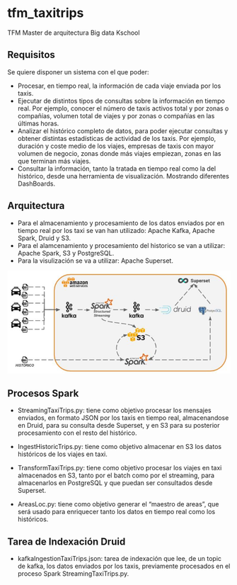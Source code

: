 # tfm_taxitrips
TFM Master de arquitectura Big data Kschool

## Requisitos
Se quiere disponer un sistema con el que poder:
 
* Procesar, en tiempo real, la información de cada viaje enviada por los taxis.  
* Ejecutar de distintos tipos de consultas sobre la información en tiempo real. Por ejemplo, conocer el número de taxis activos total y por zonas o compañías, volumen total de viajes y  por zonas o compañías en las últimas horas.
* Analizar el histórico completo de datos, para poder ejecutar consultas y obtener distintas estadísticas de actividad de los taxis. Por ejemplo, duración y coste medio de los viajes, empresas de taxis con mayor volumen de negocio, zonas donde más viajes empiezan, zonas en las que terminan más viajes. 
* Consultar la información, tanto la tratada en tiempo real como la del histórico, desde una herramienta de visualización. Mostrando diferentes DashBoards.


## Arquitectura

* Para el almacenamiento y  procesamiento de los datos enviados por en tiempo real por los taxi se van han utilizado: Apache Kafka,  Apache Spark, Druid y S3.
* Para el alamcenamiento y procesamiento del historico se van a utilizar: Apache Spark, S3 y PostgreSQL.
* Para la visulización se va a utilizar: Apache Superset.
 

![](https://github.com/albercn/tfm_taxitrips/blob/master/Arquitectura%20tfm_Taxitrips.jpg?raw=true)

## Procesos Spark

* StreamingTaxiTrips.py: tiene como objetivo procesar los mensajes enviados, en formato JSON por los taxis en tiempo real, almacenandose en Druid, para su consulta desde Superset, y en S3 para su posterior procesamiento con el resto del histórico. 

* IngestHistoricTrips.py: tiene como objetivo almacenar en S3 los datos históricos de los viajes en taxi. 

* TransformTaxiTrips.py: tiene como objetivo procesar los viajes en taxi almacenados en S3, tanto por el batch como por el streaming, para almacenarlos en PostgreSQL y que puedan ser consultados desde Superset. 

* AreasLoc.py: tiene como objetivo generar el “maestro de areas”, que será usado para enriquecer tanto los datos en tiempo real como los históricos. 

## Tarea de Indexación Druid

* kafkaIngestionTaxiTrips.json: tarea de indexación que lee, de un topic de kafka, los datos enviados por los taxis, previamente procesados en el proceso Spark StreamingTaxiTrips.py.
